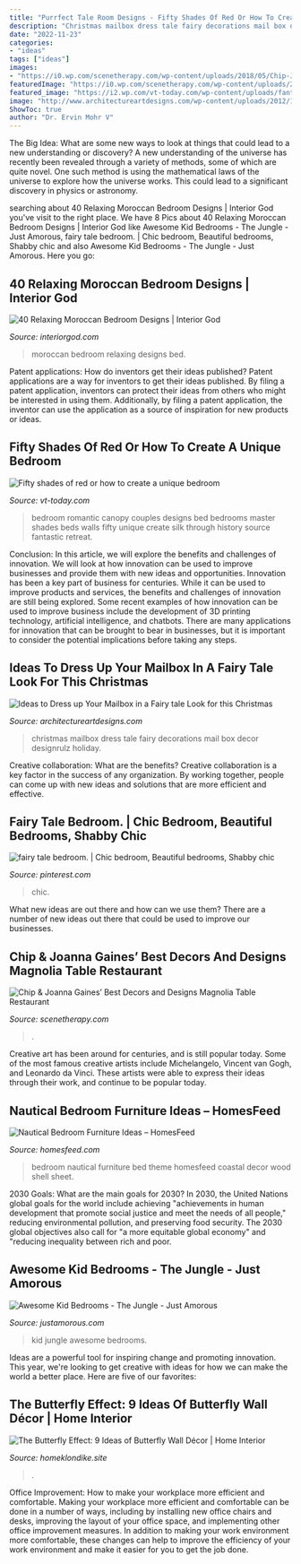 ```yaml
---
title: "Purrfect Tale Room Designs - Fifty Shades Of Red Or How To Create A Unique Bedroom"
description: "Christmas mailbox dress tale fairy decorations mail box decor designrulz holiday"
date: "2022-11-23"
categories:
- "ideas"
tags: ["ideas"]
images:
- "https://i0.wp.com/scenetherapy.com/wp-content/uploads/2018/05/Chip-Joanna-Gaines’-Best-Decors-and-Designs-Magnolia-Table-Restaurant.jpg?fit=1999%2C1333&amp;ssl=1"
featuredImage: "https://i0.wp.com/scenetherapy.com/wp-content/uploads/2018/05/Chip-Joanna-Gaines’-Best-Decors-and-Designs-Magnolia-Table-Restaurant.jpg?fit=1999%2C1333&amp;ssl=1"
featured_image: "https://i2.wp.com/vt-today.com/wp-content/uploads/fantastic-classy-romantic-bedroom-in-red-color-choices-fantastic-for-inspiring-ideas-bedroom.jpg"
image: "http://www.architectureartdesigns.com/wp-content/uploads/2012/12/ArchitectureArtDesign-Holiday-Mailbox-CHRISTMAS-001-15.jpg"
ShowToc: true
author: "Dr. Ervin Mohr V"
---
```



The Big Idea: What are some new ways to look at things that could lead to a new understanding or discovery?
A new understanding of the universe has recently been revealed through a variety of methods, some of which are quite novel. One such method is using the mathematical laws of the universe to explore how the universe works. This could lead to a significant discovery in physics or astronomy.

	

		
searching about 40 Relaxing Moroccan Bedroom Designs | Interior God you've visit to the right place. We have 8 Pics about 40 Relaxing Moroccan Bedroom Designs | Interior God like Awesome Kid Bedrooms - The Jungle - Just Amorous, fairy tale bedroom. | Chic bedroom, Beautiful bedrooms, Shabby chic and also Awesome Kid Bedrooms - The Jungle - Just Amorous. Here you go:
		
    
## 40 Relaxing Moroccan Bedroom Designs | Interior God

<img loading=lazy src="http://interiorgod.com/wp-content/uploads/2016/06/bed-moroccan-lantern.jpg" onerror="this.onerror=null;this.src='https://tse2.mm.bing.net/th?id=OIP.o6238293KJoYeLTv2MmAIAHaK2&amp;pid=15.1';" alt="40 Relaxing Moroccan Bedroom Designs | Interior God">

_Source: interiorgod.com_

>moroccan bedroom relaxing designs bed. 

	

Patent applications: How do inventors get their ideas published?
Patent applications are a way for inventors to get their ideas published. By filing a patent application, inventors can protect their ideas from others who might be interested in using them. Additionally, by filing a patent application, the inventor can use the application as a source of inspiration for new products or ideas.

    
## Fifty Shades Of Red Or How To Create A Unique Bedroom

<img loading=lazy src="https://i2.wp.com/vt-today.com/wp-content/uploads/fantastic-classy-romantic-bedroom-in-red-color-choices-fantastic-for-inspiring-ideas-bedroom.jpg" onerror="this.onerror=null;this.src='https://tse3.mm.bing.net/th?id=OIP.QR6ywVsN6GsmHawEhcZGewHaE7&amp;pid=15.1';" alt="Fifty shades of red or how to create a unique bedroom">

_Source: vt-today.com_

>bedroom romantic canopy couples designs bed bedrooms master shades beds walls fifty unique create silk through history source fantastic retreat. 

	

Conclusion: In this article, we will explore the benefits and challenges of innovation. We will look at how innovation can be used to improve businesses and provide them with new ideas and opportunities.
Innovation has been a key part of business for centuries. While it can be used to improve products and services, the benefits and challenges of innovation are still being explored. Some recent examples of how innovation can be used to improve business include the development of 3D printing technology, artificial intelligence, and chatbots. There are many applications for innovation that can be brought to bear in businesses, but it is important to consider the potential implications before taking any steps.

    
## Ideas To Dress Up Your Mailbox In A Fairy Tale Look For This Christmas

<img loading=lazy src="http://www.architectureartdesigns.com/wp-content/uploads/2012/12/ArchitectureArtDesign-Holiday-Mailbox-CHRISTMAS-001-15.jpg" onerror="this.onerror=null;this.src='https://tse4.mm.bing.net/th?id=OIP.-uAt0axorEFR38QujcgpqwHaLE&amp;pid=15.1';" alt="Ideas to Dress up Your Mailbox in a Fairy tale Look for this Christmas">

_Source: architectureartdesigns.com_

>christmas mailbox dress tale fairy decorations mail box decor designrulz holiday. 

	

Creative collaboration: What are the benefits?
Creative collaboration is a key factor in the success of any organization. By working together, people can come up with new ideas and solutions that are more efficient and effective.

    
## Fairy Tale Bedroom. | Chic Bedroom, Beautiful Bedrooms, Shabby Chic

<img loading=lazy src="https://i.pinimg.com/736x/2b/f1/74/2bf1744eba3582ce82907cffff88f7fb--christmas-bedroom-white-christmas.jpg" onerror="this.onerror=null;this.src='https://tse1.mm.bing.net/th?id=OIP.zmyqzOUyRmF7KfxOqOGjkQHaJ4&amp;pid=15.1';" alt="fairy tale bedroom. | Chic bedroom, Beautiful bedrooms, Shabby chic">

_Source: pinterest.com_

>chic. 

	

What new ideas are out there and how can we use them?
There are a number of new ideas out there that could be used to improve our businesses.

    
## Chip &amp; Joanna Gaines’ Best Decors And Designs Magnolia Table Restaurant

<img loading=lazy src="https://i0.wp.com/scenetherapy.com/wp-content/uploads/2018/05/Chip-Joanna-Gaines’-Best-Decors-and-Designs-Magnolia-Table-Restaurant.jpg?fit=1999%2C1333&amp;ssl=1" onerror="this.onerror=null;this.src='https://tse4.mm.bing.net/th?id=OIP.welXdk-cu2gYuXNMHAvb0wHaE8&amp;pid=15.1';" alt="Chip &amp; Joanna Gaines’ Best Decors and Designs Magnolia Table Restaurant">

_Source: scenetherapy.com_

>. 

	

Creative art has been around for centuries, and is still popular today. Some of the most famous creative artists include Michelangelo, Vincent van Gogh, and Leonardo da Vinci. These artists were able to express their ideas through their work, and continue to be popular today.

    
## Nautical Bedroom Furniture Ideas – HomesFeed

<img loading=lazy src="https://homesfeed.com/wp-content/uploads/2015/11/Nautical-Bedroom-Furniture-Decoration-With-Blue-Sea-Theme-On-Bed-And-White-Fruniture-On-Bed-Frame-And-Side-Table.jpg" onerror="this.onerror=null;this.src='https://tse2.mm.bing.net/th?id=OIP.uddliBIo35mvrKoinL4_8wHaHO&amp;pid=15.1';" alt="Nautical Bedroom Furniture Ideas – HomesFeed">

_Source: homesfeed.com_

>bedroom nautical furniture bed theme homesfeed coastal decor wood shell sheet. 

	

2030 Goals: What are the main goals for 2030?
In 2030, the United Nations global goals for the world include achieving "achievements in human development that promote social justice and meet the needs of all people," reducing environmental pollution, and preserving food security. The 2030 global objectives also call for "a more equitable global economy" and "reducing inequality between rich and poor.

    
## Awesome Kid Bedrooms - The Jungle - Just Amorous

<img loading=lazy src="http://www.justamorous.com/wp-content/uploads/2014/03/kid-room.jpg" onerror="this.onerror=null;this.src='https://tse3.mm.bing.net/th?id=OIP.Y4aaDfO5U6fonUkqvSz1xAHaFj&amp;pid=15.1';" alt="Awesome Kid Bedrooms - The Jungle - Just Amorous">

_Source: justamorous.com_

>kid jungle awesome bedrooms. 

	

Ideas are a powerful tool for inspiring change and promoting innovation. This year, we're looking to get creative with ideas for how we can make the world a better place. Here are five of our favorites: 

    
## The Butterfly Effect: 9 Ideas Of Butterfly Wall Décor | Home Interior

<img loading=lazy src="http://homeklondike.site/wp-content/uploads/2017/02/0-butterfly-wall-art-decor-ideas-yellow-and-white-bedroom-fairy-tale-girls-room-book-shelves-upholstered-bed-floor-lamps.jpg" onerror="this.onerror=null;this.src='https://tse3.mm.bing.net/th?id=OIP.L_O-_pRU1i5b7QHoj4AhnQHaE6&amp;pid=15.1';" alt="The Butterfly Effect: 9 Ideas of Butterfly Wall Décor | Home Interior">

_Source: homeklondike.site_

>. 

	

Office Improvement: How to make your workplace more efficient and comfortable.
Making your workplace more efficient and comfortable can be done in a number of ways, including by installing new office chairs and desks, improving the layout of your office space, and implementing other office improvement measures. In addition to making your work environment more comfortable, these changes can help to improve the efficiency of your work environment and make it easier for you to get the job done.

